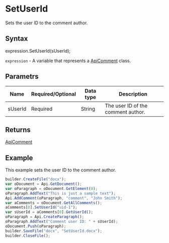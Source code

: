 # SetUserId

Sets the user ID to the comment author.

## Syntax

expression.SetUserId(sUserId);

`expression` - A variable that represents a [ApiComment](../ApiComment.md) class.

## Parametrs

| **Name** | **Required/Optional** | **Data type** | **Description** |
| ------------- | ------------- | ------------- | ------------- |
| sUserId | Required | String | The user ID of the comment author. |

## Returns

[ApiComment](../ApiComment.md)

## Example

This example sets the user ID to the comment author.

```javascript
builder.CreateFile("docx");
var oDocument = Api.GetDocument();
var oParagraph = oDocument.GetElement(0);
oParagraph.AddText("This is just a sample text");
Api.AddComment(oParagraph, "comment", "John Smith");
var aComments = oDocument.GetAllComments();
aComments[0].SetUserId("uid-1");
var sUserId = aComments[0].GetUserId();
oParagraph = Api.CreateParagraph();
oParagraph.AddText("Comment user ID: " + sUserId);
oDocument.Push(oParagraph);
builder.SaveFile("docx", "SetUserId.docx");
builder.CloseFile();
```